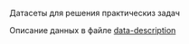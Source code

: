 Датасеты для решения практическиз задач

Описание данных в файле [data-description](https://github.com/artamonoff/econometrica/blob/main/econometrica2/data-csv/data-description.md)
